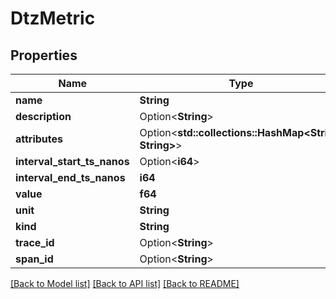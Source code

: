 # DtzMetric

## Properties

Name | Type | Description | Notes
------------ | ------------- | ------------- | -------------
**name** | **String** |  | 
**description** | Option<**String**> |  | [optional]
**attributes** | Option<**std::collections::HashMap<String, String>**> |  | [optional]
**interval_start_ts_nanos** | Option<**i64**> |  | [optional]
**interval_end_ts_nanos** | **i64** |  | 
**value** | **f64** |  | 
**unit** | **String** |  | 
**kind** | **String** |  | 
**trace_id** | Option<**String**> |  | [optional]
**span_id** | Option<**String**> |  | [optional]

[[Back to Model list]](../README.md#documentation-for-models) [[Back to API list]](../README.md#documentation-for-api-endpoints) [[Back to README]](../README.md)


